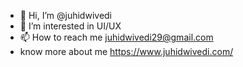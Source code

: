 - 👋 Hi, I’m @juhidwivedi
- 👀 I’m interested in UI/UX
- 📫 How to reach me juhidwivedi29@gmail.com
- know more about me https://www.juhidwivedi.com/

<!---
juhidwivedi/juhidwivedi is a ✨ special ✨ repository because its `README.md` (this file) appears on your GitHub profile.
You can click the Preview link to take a look at your changes.
--->
